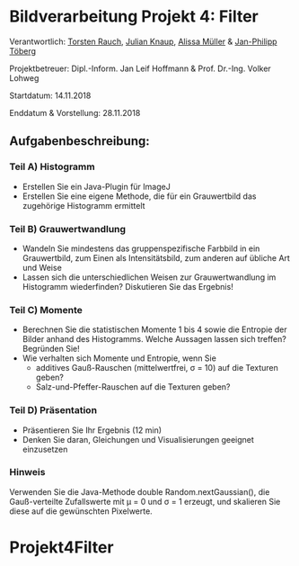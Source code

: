 # Bildverarbeitung Projekt 4: Filter

Verantwortlich: [Torsten Rauch](https://github.com/ToRauch), [Julian Knaup](https://github.com/julianknaup), [Alissa Müller](https://github.com/chaosbambi) & [Jan-Philipp Töberg](https://github.com/Janfiderheld)

Projektbetreuer: Dipl.-Inform. Jan Leif Hoffmann & Prof. Dr.-Ing. Volker Lohweg 


Startdatum: 14.11.2018

Enddatum & Vorstellung: 28.11.2018

## Aufgabenbeschreibung:

### Teil A) Histogramm

- Erstellen Sie ein Java-Plugin für ImageJ
- Erstellen Sie eine eigene Methode, die für ein Grauwertbild das zugehörige Histogramm ermittelt

### Teil B) Grauwertwandlung

- Wandeln Sie mindestens das gruppenspezifische Farbbild in ein Grauwertbild, zum Einen als Intensitätsbild, zum anderen auf übliche Art und Weise
- Lassen sich die unterschiedlichen Weisen zur Grauwertwandlung im Histogramm wiederfinden? Diskutieren Sie das Ergebnis!

### Teil C) Momente

- Berechnen Sie die statistischen Momente 1 bis 4 sowie die Entropie der Bilder anhand des Histogramms. Welche Aussagen lassen sich treffen? Begründen Sie!
- Wie verhalten sich Momente und Entropie, wenn Sie
  - additives Gauß-Rauschen (mittelwertfrei, σ = 10) auf die Texturen geben?
  - Salz-und-Pfeffer-Rauschen auf die Texturen geben?
  
### Teil D) Präsentation

- Präsentieren Sie Ihr Ergebnis (12 min)
- Denken Sie daran, Gleichungen und Visualisierungen geeignet einzusetzen

### Hinweis

Verwenden Sie die Java-Methode double Random.nextGaussian(), die Gauß-verteilte Zufallswerte mit μ = 0 und σ = 1 erzeugt, und skalieren Sie diese auf die gewünschten Pixelwerte.
# Projekt4Filter
